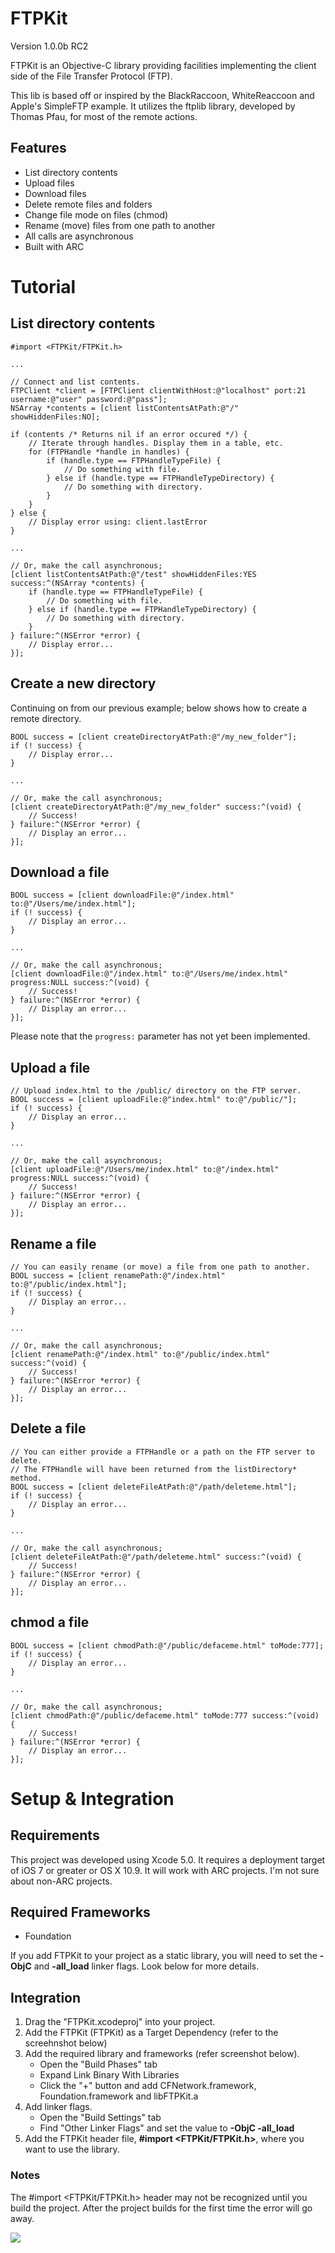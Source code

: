 # FTPKit

Version 1.0.0b RC2

FTPKit is an Objective-C library providing facilities implementing the client
side of the File Transfer Protocol (FTP).

This lib is based off or inspired by the BlackRaccoon, WhiteReaccoon and Apple's SimpleFTP
example. It utilizes the ftplib library, developed by Thomas Pfau, for most of
the remote actions.

## Features

- List directory contents
- Upload files
- Download files
- Delete remote files and folders
- Change file mode on files (chmod)
- Rename (move) files from one path to another
- All calls are asynchronous
- Built with ARC

# Tutorial

## List directory contents

    #import <FTPKit/FTPKit.h>

    ...

    // Connect and list contents.
    FTPClient *client = [FTPClient clientWithHost:@"localhost" port:21 username:@"user" password:@"pass"];
    NSArray *contents = [client listContentsAtPath:@"/" showHiddenFiles:NO];

    if (contents /* Returns nil if an error occured */) {
        // Iterate through handles. Display them in a table, etc.
        for (FTPHandle *handle in handles) {
            if (handle.type == FTPHandleTypeFile) {
                // Do something with file.
            } else if (handle.type == FTPHandleTypeDirectory) {
                // Do something with directory.
            }
        }
    } else {
        // Display error using: client.lastError
    }

    ...

    // Or, make the call asynchronous;
    [client listContentsAtPath:@"/test" showHiddenFiles:YES success:^(NSArray *contents) {
        if (handle.type == FTPHandleTypeFile) {
            // Do something with file.
        } else if (handle.type == FTPHandleTypeDirectory) {
            // Do something with directory.
        }
    } failure:^(NSError *error) {
        // Display error...
    }];



## Create a new directory

Continuing on from our previous example; below shows how to create a remote directory.

    BOOL success = [client createDirectoryAtPath:@"/my_new_folder"];
    if (! success) {
        // Display error...
    }

    ...

    // Or, make the call asynchronous;
    [client createDirectoryAtPath:@"/my_new_folder" success:^(void) {
        // Success!
    } failure:^(NSError *error) {
        // Display an error...
    }];

## Download a file

    BOOL success = [client downloadFile:@"/index.html" to:@"/Users/me/index.html"];
    if (! success) {
        // Display an error...
    }
    
    ...

    // Or, make the call asynchronous;
    [client downloadFile:@"/index.html" to:@"/Users/me/index.html" progress:NULL success:^(void) {
        // Success!
    } failure:^(NSError *error) {
        // Display an error...
    }];

Please note that the `progress:` parameter has not yet been implemented.

## Upload a file
    
    // Upload index.html to the /public/ directory on the FTP server.
    BOOL success = [client uploadFile:@"index.html" to:@"/public/"];
    if (! success) {
        // Display an error...
    }

    ...

    // Or, make the call asynchronous;
    [client uploadFile:@"/Users/me/index.html" to:@"/index.html" progress:NULL success:^(void) {
        // Success!
    } failure:^(NSError *error) {
        // Display an error...
    }];

## Rename a file
    
    // You can easily rename (or move) a file from one path to another.
    BOOL success = [client renamePath:@"/index.html" to:@"/public/index.html"];
    if (! success) {
        // Display an error...
    }

    ...

    // Or, make the call asynchronous;
    [client renamePath:@"/index.html" to:@"/public/index.html" success:^(void) {
        // Success!
    } failure:^(NSError *error) {
        // Display an error...
    }];

## Delete a file

    // You can either provide a FTPHandle or a path on the FTP server to delete.
    // The FTPHandle will have been returned from the listDirectory* method.
    BOOL success = [client deleteFileAtPath:@"/path/deleteme.html"];
    if (! success) {
        // Display an error...
    }

    ...

    // Or, make the call asynchronous;
    [client deleteFileAtPath:@"/path/deleteme.html" success:^(void) {
        // Success!
    } failure:^(NSError *error) {
        // Display an error...
    }];

## chmod a file

    BOOL success = [client chmodPath:@"/public/defaceme.html" toMode:777];
    if (! success) {
        // Display an error...
    }

    ...

    // Or, make the call asynchronous;
    [client chmodPath:@"/public/defaceme.html" toMode:777 success:^(void) {
        // Success!
    } failure:^(NSError *error) {
        // Display an error...
    }];

# Setup & Integration

## Requirements

This project was developed using Xcode 5.0. It requires a deployment target of iOS 7 or greater or OS X 10.9. It will work with ARC projects. I'm not sure about non-ARC projects.

## Required Frameworks

- Foundation

If you add FTPKit to your project as a static library, you will need to set the **-ObjC** and **-all_load** linker flags. Look below for more details.

## Integration

1. Drag the "FTPKit.xcodeproj" into your project.
2. Add the FTPKit (FTPKit) as a Target Dependency (refer to the screehnshot below)
3. Add the required library and frameworks (refer screenshot below).
    - Open the "Build Phases" tab
    - Expand Link Binary With Libraries
    - Click the "+" button and add CFNetwork.framework, Foundation.framework and libFTPKit.a
4. Add linker flags.
    - Open the "Build Settings" tab
    - Find "Other Linker Flags" and set the value to **-ObjC -all_load**
5. Add the FTPKit header file, **#import \<FTPKit/FTPKit.h\>**, where you want to use the library.

### Notes

The #import \<FTPKit/FTPKit.h\> header may not be recognized until you build the project. After the project builds for the first time the error will go away.

![][1]


  [1]: https://dl.dropboxusercontent.com/u/55773661/FTPKit/xcode.png
